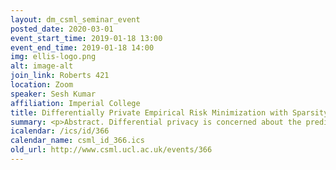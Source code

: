 ```yaml
---
layout: dm_csml_seminar_event
posted_date: 2020-03-01
event_start_time: 2019-01-18 13:00
event_end_time: 2019-01-18 14:00
img: ellis-logo.png
alt: image-alt
join_link: Roberts 421
location: Zoom
speaker: Sesh Kumar
affiliation: Imperial College
title: Differentially Private Empirical Risk Minimization with Sparsity-Inducing Norms
summary: <p>Abstract. Differential privacy is concerned about the prediction quality while measuring the privacy impact on individuals whose information is contained in the data. We consider differentially private risk minimization problems with regularizers that induce structured sparsity. These regularizers are known to be convex but they are often non-differentiable. We analyze the standard differentially private algorithms, such as output perturbation and objective perturbation. Output perturbation is a differentially private algorithm that is known to perform well for minimizing risks that are strongly convex. Previous works have derived dimensionality independent excess risk bounds for these cases. In this paper, we assume a particular class of convex but non-smooth regularizers that induce structured sparsity and loss functions for generalized linear models. We derive excess risk bound for output perturbation that is independent of the dimensionality of the problem. We also show that the existing analysis for objective perturbation may be extended to these risk minimization problems.</p>
icalendar: /ics/id/366
calendar_name: csml_id_366.ics
old_url: http://www.csml.ucl.ac.uk/events/366
---
```

